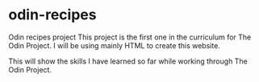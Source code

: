 # odin-recipes
Odin recipes project
This project is the first one in the curriculum for The Odin Project. I will be using mainly HTML to create this website.

This will show the skills I have learned so far while working through The Odin Project.